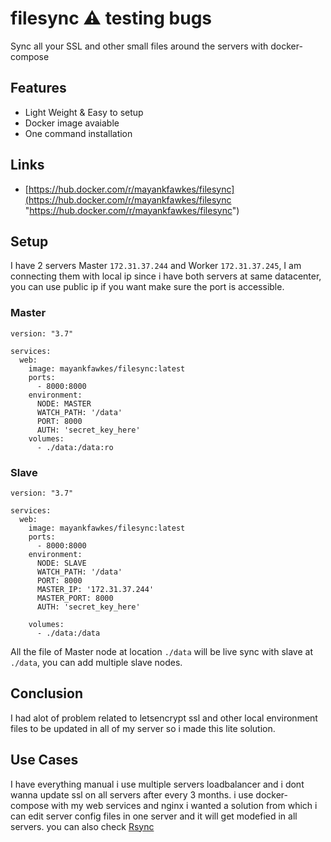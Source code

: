# filesync ⚠️ testing bugs
Sync all your SSL and other small files around the servers with docker-compose


## Features

- Light Weight & Easy to setup
- Docker image avaiable 
- One command installation


## Links
- [https://hub.docker.com/r/mayankfawkes/filesync](https://hub.docker.com/r/mayankfawkes/filesync "https://hub.docker.com/r/mayankfawkes/filesync")

## Setup 

I have 2 servers Master `172.31.37.244` and Worker `172.31.37.245`, I am connecting them with local ip since i have both servers at same datacenter, you can use public ip if you want make sure the port is accessible. 

### Master

```
version: "3.7"

services:
  web:
    image: mayankfawkes/filesync:latest
    ports:
      - 8000:8000
    environment:
      NODE: MASTER
      WATCH_PATH: '/data'
      PORT: 8000
      AUTH: 'secret_key_here'
    volumes:
      - ./data:/data:ro
```

### Slave

```
version: "3.7"

services:
  web:
    image: mayankfawkes/filesync:latest
    ports:
      - 8000:8000
    environment:
      NODE: SLAVE
      WATCH_PATH: '/data'
      PORT: 8000
      MASTER_IP: '172.31.37.244'
      MASTER_PORT: 8000
      AUTH: 'secret_key_here'

    volumes:
      - ./data:/data

```


All the file of Master node at location `./data` will be live sync with slave at `./data`, you can add multiple slave nodes.



## Conclusion

I had alot of problem related to letsencrypt ssl and other local environment files to be updated in all of my server so i made this lite solution.


## Use Cases

I have everything manual i use multiple servers loadbalancer and i dont wanna update ssl on all servers after every 3 months. i use docker-compose with my web services and nginx i wanted a solution from which i can edit server config files in one server and it will get modefied in all servers. you can also check [Rsync](https://en.wikipedia.org/wiki/Rsync "https://en.wikipedia.org/wiki/Rsync") 
